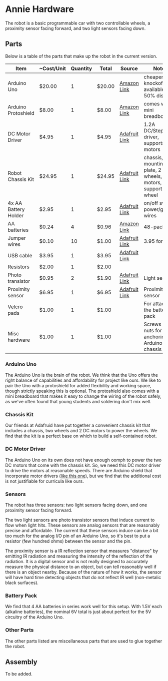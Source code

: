 # Annie Hardware

The robot is a basic programmable car with two controllable wheels, a proximity sensor facing forward, and two light sensors 
facing down.

## Parts
Below is a table of the parts that make up the robot in the current version.

| Item                 | ~Cost/Unit | Quantity | Total  | Source                                                                                                                                                                                                 | Notes                                                           |
|----------------------|---------------|----------|--------|--------------------------------------------------------------------------------------------------------------------------------------------------------------------------------------------------------|-----------------------------------------------------------------|
| Arduino Uno          | $20.00        | 1        | $20.00 | [Amazon Link](https://smile.amazon.com/Arduino-A000066-ARDUINO-UNO-R3/dp/B008GRTSV6/ref=sr_1_3?ie=UTF8&qid=1545691164&sr=8-3&keywords=arduino+uno+r3+A000066)                                                                     | cheaper knockoffs available at 50% discount                     |
| Arduino Protoshield  | $8.00         | 1        | $8.00  | [Amazon Link](https://smile.amazon.com/Wangdd22-Prototype-Expansion-Breadboard-ProtoShield/dp/B00I0R9Z56/ref=sr_1_1?ie=UTF8&qid=1545691542&sr=8-1&keywords=Wangdd22+UNO+Proto+Shield+Prototype) | comes with mini breadboard                                      |
| DC Motor Driver      | $4.95         | 1        | $4.95  | [Adafruit Link](https://www.adafruit.com/products/2448)                                                                                                                                                                 | 1.2A DC/Stepper driver, supports two motors                     |
| Robot Chassis Kit    | $24.95        | 1        | $24.95 | [Adafruit Link](https://www.adafruit.com/products/2939)                                                                                                                                                                 | chassis, mounting plate, 2 wheels, 2 DC motors, 1 support wheel |
| 4x AA Battery Holder | $2.95         | 1        | $2.95  | [Adafruit Link](https://www.adafruit.com/products/830)                                                                                                                                                                 | on/off switch, power/ground wires                               |
| AA batteries         | $0.24         | 4        | $0.96  | [Amazon Link](http://www.amazon.com/AmazonBasics-Performance-Alkaline-Batteries-48-Pack/dp/B00MNV8E0C/ref=sr_1_1_a_it?ie=UTF8&qid=1461864065&sr=8-1&keywords=aa+batteries)                                            | 48-pack                                                         |
| Jumper wires         | $0.10         | 10       | $1.00  | [Adafruit Link](https://www.adafruit.com/products/758)                                                                                                                                                                  | 3.95 for 40                                                     |
| USB cable            | $3.95         | 1        | $3.95  | [Adafruit Link](https://www.adafruit.com/products/62)                                                                                                                                                                   |                                                                 |
| Resistors            | $2.00         | 1        | $2.00  |                                                                                                                                                                                                        |                                                                 |
| Photo transistor     | $0.95         | 2        | $1.90  | [Adafruit Link](https://www.adafruit.com/products/2831)                                                                                                                                                                 | Light sensor                                                    |
| Proximity sensor     | $6.95         | 1        | $6.95  | [Adafruit Link](https://www.adafruit.com/products/1927)                                                                                                                                                                 | Proximity sensor                                                |
| Velcro pads          | $1.00         | 1        | $1.00  |                                                                                                                                                                                                        | For attaching the battery pack                                  |
| Misc hardware        | $1.00         | 1        | $1.00  |                                                                                                                                                                                                        | Screws and nuts for anchoring Arduino to chassis                |

### Arduino Uno
The Arduino Uno is the brain of the robot. We think that the Uno offers the right balance of capabilities and affordability for project like ours.
We like to pair the Uno with a protoshield for added flexibility and working space, though strictly speaking this is optional.
The protoshield also comes with a mini breadboard that makes it easy to change the wiring of the robot safely, as we've often
found that young students and soldering don't mix well.

### Chassis Kit
Our friends at Adafruid have put together a convenient chassis kit that includes a chassis, two wheels and 2 DC motors to power the wheels.
We find that the kit is a perfect base on which to build a self-contained robot.

### DC Motor Driver
The Arduino Uno on its own does not have enough oomph to power the two DC motors that come with the chassis kit.
So, we need this DC motor driver to drive the motors at reasonable speeds. There are Arduino shield that incorporate
motor drivers ([like this one](https://www.adafruit.com/product/1438)), but we find that the additional cost is not justifiable
for curricula like ours.

### Sensors

The robot has three sensors: two light sensors facing down, and one proximity sensor facing forward.

The two light sensors are photo transistor sensors that induce current to flow when light hits.
These sensors are analog sensors that are reasonably precise and affordable. The current that these sensors
induce can be a bit too much for the analog I/O pin of an Arduino Uno, so it's best to put a resistor (few hundred ohms)
between the sensor and the pin.

The proximity sensor is a IR reflection sensor that measures "distance" by emitting IR radiation and measuring
the intensity of the reflection of the radiation. It is a digital sensor and is not really designed to 
accurately measure the physical distance to an object, but can tell reasonably well if there is an object
nearby. Because of the nature of how it works, the sensor will have hard time detecting objects that do
not reflect IR well (non-metalic black surfaces).

### Battery Pack
We find that 4 AA batteries in series work well for this setup. With 1.5V each (alkaline batteries), 
the nominal 6V total is just about perfect for the 5V circuitry of the Arduino Uno. 

### Other Parts
The other parts listed are miscellaneous parts that are used to glue together the robot. 

## Assembly

To be added.